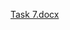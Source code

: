 [Task 7.docx](https://github.com/SowmyaRaji2349/cloud-computing-internship/files/12095479/Task.7.docx)
